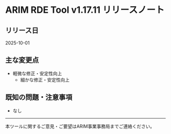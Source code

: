# ARIM RDE Tool v1.17.11 リリースノート

## リリース日
2025-10-01

## 主な変更点

- 軽微な修正・安定性向上
  - 細かな修正・安定性向上

## 既知の問題・注意事項
- なし

---

本ツールに関するご意見・ご要望はARIM事業事務局までご連絡ください。
